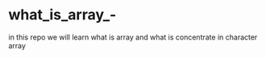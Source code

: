 # what_is_array_-
in this repo we will learn what is  array and what is concentrate in character array
